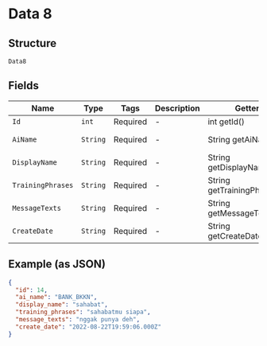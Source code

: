 
# Data 8

## Structure

`Data8`

## Fields

| Name | Type | Tags | Description | Getter | Setter |
|  --- | --- | --- | --- | --- | --- |
| `Id` | `int` | Required | - | int getId() | setId(int id) |
| `AiName` | `String` | Required | - | String getAiName() | setAiName(String aiName) |
| `DisplayName` | `String` | Required | - | String getDisplayName() | setDisplayName(String displayName) |
| `TrainingPhrases` | `String` | Required | - | String getTrainingPhrases() | setTrainingPhrases(String trainingPhrases) |
| `MessageTexts` | `String` | Required | - | String getMessageTexts() | setMessageTexts(String messageTexts) |
| `CreateDate` | `String` | Required | - | String getCreateDate() | setCreateDate(String createDate) |

## Example (as JSON)

```json
{
  "id": 14,
  "ai_name": "BANK_BKKN",
  "display_name": "sahabat",
  "training_phrases": "sahabatmu siapa",
  "message_texts": "nggak punya deh",
  "create_date": "2022-08-22T19:59:06.000Z"
}
```

